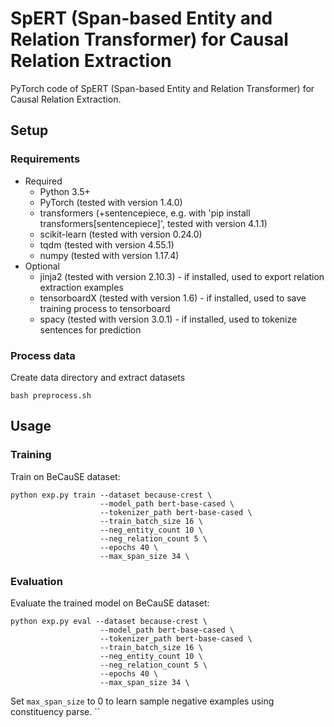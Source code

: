 # SpERT (Span-based Entity and Relation Transformer) for Causal Relation Extraction
PyTorch code of SpERT (Span-based Entity and Relation Transformer) for Causal Relation Extraction. 

## Setup
### Requirements
- Required
  - Python 3.5+
  - PyTorch (tested with version 1.4.0)
  - transformers (+sentencepiece, e.g. with 'pip install transformers[sentencepiece]', tested with version 4.1.1)
  - scikit-learn (tested with version 0.24.0)
  - tqdm (tested with version 4.55.1)
  - numpy (tested with version 1.17.4)
- Optional
  - jinja2 (tested with version 2.10.3) - if installed, used to export relation extraction examples
  - tensorboardX (tested with version 1.6) - if installed, used to save training process to tensorboard
  - spacy (tested with version 3.0.1) - if installed, used to tokenize sentences for prediction

### Process data
Create data directory and extract datasets
```
bash preprocess.sh
```

## Usage
### Training 
Train on BeCauSE dataset:
```
python exp.py train --dataset because-crest \
                    --model_path bert-base-cased \
                    --tokenizer_path bert-base-cased \
                    --train_batch_size 16 \
                    --neg_entity_count 10 \
                    --neg_relation_count 5 \
                    --epochs 40 \
                    --max_span_size 34 \
```

### Evaluation
Evaluate the trained model on BeCauSE dataset:
```
python exp.py eval --dataset because-crest \
                    --model_path bert-base-cased \
                    --tokenizer_path bert-base-cased \
                    --train_batch_size 16 \
                    --neg_entity_count 10 \
                    --neg_relation_count 5 \
                    --epochs 40 \
                    --max_span_size 34 \
```

Set `max_span_size` to 0 to learn sample negative examples using constituency parse.
``
